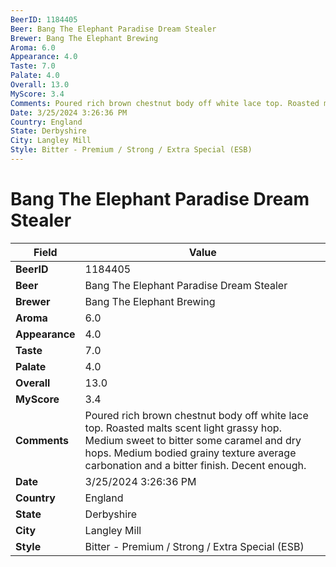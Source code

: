```yaml
---
BeerID: 1184405
Beer: Bang The Elephant Paradise Dream Stealer
Brewer: Bang The Elephant Brewing
Aroma: 6.0
Appearance: 4.0
Taste: 7.0
Palate: 4.0
Overall: 13.0
MyScore: 3.4
Comments: Poured rich brown chestnut body off white lace top. Roasted malts scent light grassy hop. Medium sweet to bitter some caramel and dry hops. Medium bodied grainy texture average carbonation and a bitter finish. Decent enough.
Date: 3/25/2024 3:26:36 PM
Country: England
State: Derbyshire
City: Langley Mill
Style: Bitter - Premium / Strong / Extra Special (ESB)
---
```


# Bang The Elephant Paradise Dream Stealer

| Field         | Value |
|---------------|-------|
| **BeerID** | 1184405 |
| **Beer** | Bang The Elephant Paradise Dream Stealer |
| **Brewer** | Bang The Elephant Brewing |
| **Aroma** | 6.0 |
| **Appearance** | 4.0 |
| **Taste** | 7.0 |
| **Palate** | 4.0 |
| **Overall** | 13.0 |
| **MyScore** | 3.4 |
| **Comments** | Poured rich brown chestnut body off white lace top. Roasted malts scent light grassy hop. Medium sweet to bitter some caramel and dry hops. Medium bodied grainy texture average carbonation and a bitter finish. Decent enough. |
| **Date** | 3/25/2024 3:26:36 PM |
| **Country** | England |
| **State** | Derbyshire |
| **City** | Langley Mill |
| **Style** | Bitter - Premium / Strong / Extra Special (ESB) |
